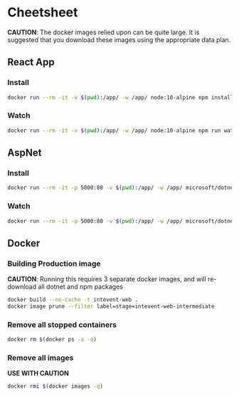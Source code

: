 # Cheetsheet

**CAUTION**: The docker images relied upon can be quite large. It is suggested that you download these images using the appropriate data plan.

## React App

### Install
```bash
docker run --rm -it -v $(pwd):/app/ -w /app/ node:10-alpine npm install
```

### Watch
```bash
docker run --rm -it -v $(pwd):/app/ -w /app/ node:10-alpine npm run watch
```

## AspNet

### Install
```bash
docker run --rm -it -p 5000:80 -v $(pwd):/app/ -w /app/ microsoft/dotnet:2.1-sdk-alpine dotnet restore
```

### Watch
```bash
docker run --rm -it -p 5000:80 -v $(pwd):/app/ -w /app/ microsoft/dotnet:2.1-sdk-alpine dotnet watch run
```

## Docker

### Building Production image
**CAUTION**: Running this requires 3 separate docker images, and will re-download all dotnet and npm packages
```bash
docker build --no-cache -t intevent-web .
docker image prune --filter label=stage=intevent-web-intermediate
```

### Remove all stopped containers
```bash
docker rm $(docker ps -a -q)
```

### Remove all images
**USE WITH CAUTION**
```bash
docker rmi $(docker images -q)
```
